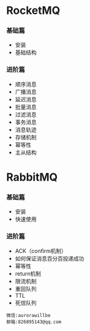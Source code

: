 # RocketMQ 

### 基础篇
- 安装
- 基础结构

### 进阶篇
- 顺序消息
- 广播消息
- 延迟消息
- 批量消息
- 过滤消息
- 事务消息
- 消息轨迹
- 存储机制
- 幂等性
- 主从结构

# RabbitMQ
### 基础篇
- 安装
- 快速使用

### 进阶篇
- ACK（confirm机制）
- 如何保证消息百分百投递成功
- 幂等性
- return机制
- 限流机制
- 重回队列
- TTL
- 死信队列


````
微信:aurorawillbe
邮箱:826895143@qq.com
````
